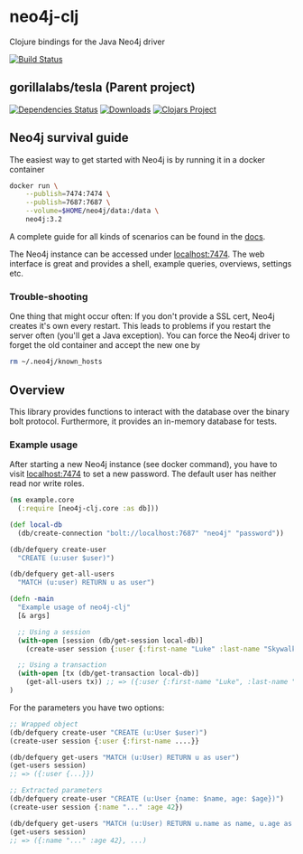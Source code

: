 # neo4j-clj
Clojure bindings for the Java Neo4j driver

[![Build Status](https://travis-ci.org/gorillalabs/neo4j-clj.svg)](https://travis-ci.org/gorillalabs/neo4j-clj)

## gorillalabs/tesla (Parent project)
[![Dependencies Status](http://jarkeeper.com/gorillalabs/neo4j-clj/status.svg)](http://jarkeeper.com/gorillalabs.neo4j-clj)
[![Downloads](https://jarkeeper.com/gorillalabs/neo4j-clj/downloads.svg)](https://jarkeeper.com/gorillalabs/neo4j-clj)
[![Clojars Project](https://img.shields.io/clojars/v/gorillalabs/neo4j-clj.svg)](https://clojars.org/gorillalabs/neo4j-clj)


## Neo4j survival guide

The easiest way to get started with Neo4j is by running it in a docker container

```sh
docker run \
    --publish=7474:7474 \
    --publish=7687:7687 \
    --volume=$HOME/neo4j/data:/data \
    neo4j:3.2
```

A complete guide for all kinds of scenarios can be found in the 
[docs](http://neo4j.com/docs/operations-manual/current/installation/docker/).

The Neo4j instance can be accessed under [localhost:7474](http://localhost:7474). The
web interface is great and provides a shell, example queries, overviews, settings etc.

### Trouble-shooting

One thing that might occur often: If you don't provide a SSL cert, Neo4j creates it's
own every restart. This leads to problems if you restart the server often (you'll get
a Java exception). You can force the Neo4j driver to forget the old container and 
accept the new one by

```sh
rm ~/.neo4j/known_hosts
```

## Overview

This library provides functions to interact with the database over the binary bolt
protocol. Furthermore, it provides an in-memory database for tests.

### Example usage

After starting a new Neo4j instance (see docker command), you have to visit 
[localhost:7474](http://localhost:7474) to set a new password. The default user has
neither read nor write roles.

```clojure
(ns example.core
  (:require [neo4j-clj.core :as db]))

(def local-db
  (db/create-connection "bolt://localhost:7687" "neo4j" "password"))

(db/defquery create-user
  "CREATE (u:user $user)")

(db/defquery get-all-users
  "MATCH (u:user) RETURN u as user")

(defn -main
  "Example usage of neo4j-clj"
  [& args]

  ;; Using a session
  (with-open [session (db/get-session local-db)]
    (create-user session {:user {:first-name "Luke" :last-name "Skywalker"}}))

  ;; Using a transaction
  (with-open [tx (db/get-transaction local-db)]
    (get-all-users tx)) ;; => ({:user {:first-name "Luke", :last-name "Skywalker"}})
)
```

For the parameters you have two options:
```clojure
;; Wrapped object
(db/defquery create-user "CREATE (u:User $user)")
(create-user session {:user {:first-name ....}}

(db/defquery get-users "MATCH (u:User) RETURN u as user")
(get-users session)
;; => ({:user {...}})

;; Extracted parameters
(db/defquery create-user "CREATE (u:User {name: $name, age: $age})")
(create-user session {:name "..." :age 42})

(db/defquery get-users "MATCH (u:User) RETURN u.name as name, u.age as age")
(get-users session)
;; => ({:name "..." :age 42}, ...)
```
